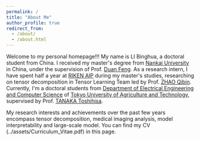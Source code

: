 ```yaml
---
permalink: /
title: "About Me"
author_profile: true
redirect_from: 
  - /about/
  - /about.html
---
```


Welcome to my personal homepage!!! My name is LI Binghua, a doctoral student from China. I received my master's degree from [Nankai University](https://www.nankai.edu.cn/) in China, under the supervision of Prof. [Duan Feng](https://ieeexplore.ieee.org/author/38295033800?history=no&highlight=true&returnType=SEARCH&sortType=newest&pageNumber=1&searchWithin=%22Author%20Ids%22:38295033800&returnFacets=ALL).
As a research intern, I have spent half a year at [RIKEN AIP](https://www.riken.jp/en/research/labs/aip/) during my master's studies, researching on tensor decomposition in Tensor Learning Team led by Prof. [ZHAO Qibin](https://scholar.google.com/citations?hl=zh-CN&user=cSQGe3YAAAAJ).
Currently, I'm a doctoral students from [Department of Electrical Engineering and Computer Science](https://www.eecs.tuat.ac.jp/) of [Tokyo University of Agriculture and Technology](https://www.tuat.ac.jp/), supervised by Prof. [TANAKA Toshihisa](https://scholar.google.com/citations?hl=zh-CN&user=pBXvYnwAAAAJ).

My research interests and achievements over the past few years encompass tensor decomposition, medical imaging analysis, model interpretability and large-scale model. You can find my CV (../assets/Curriculum_Vitae.pdf) in this page.
